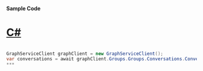 #### Sample Code
# [C#](#tab/c-sharp)

```C#

GraphServiceClient graphClient = new GraphServiceClient();
var conversations = await graphClient.Groups.Groups.Conversations.Conversations.Request().GetAsync();
*** 

```